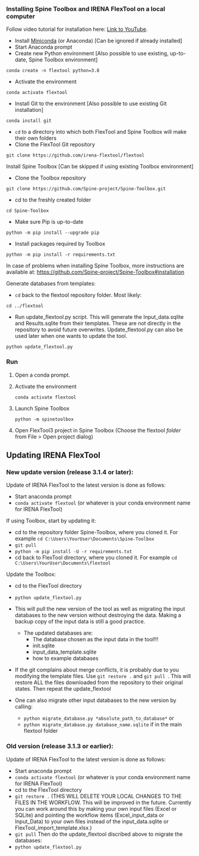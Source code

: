 ### Installing Spine Toolbox and IRENA FlexTool on a local computer

Follow video tutorial for installation here: [Link to YouTube](https://youtu.be/N3qB0rzxPYw).

- Install [Miniconda](https://docs.conda.io/en/latest/miniconda.html) (or Anaconda)  [Can be ignored if already installed]
- Start Anaconda prompt
- Create new Python environment [Also possible to use existing, up-to-date, Spine Toolbox environment]

```shell
conda create -n flextool python=3.8
```

- Activate the environment

```shell
conda activate flextool
```

- Install Git to the environment [Also possible to use existing Git installation]

```shell
conda install git
```

- `cd` to a directory into which both FlexTool and Spine Toolbox will make their own folders
- Clone the FlexTool Git repository

```shell
git clone https://github.com/irena-flextool/flextool
```

Install Spine Toolbox [Can be skipped if using existing Toolbox environment]

- Clone the Toolbox repository

```shell
git clone https://github.com/Spine-project/Spine-Toolbox.git
```

- cd to the freshly created folder

```shell
cd Spine-Toolbox
```

- Make sure Pip is up-to-date

```shell
python -m pip install --upgrade pip
```

- Install packages required by Toolbox

```shell
python -m pip install -r requirements.txt
```
In case of problems when installing Spine Toolbox, more instructions are available at: https://github.com/Spine-project/Spine-Toolbox#installation

Generate databases from templates:

- `cd` back to the flextool repository folder. Most likely:

```shell
cd ../flextool
```
- Run update_flextool.py script. This will generate the Input_data.sqlite and Results.sqlite from their templates. These are not directly in the repository to avoid future overwrites. Update_flextool.py can also be used later when one wants to update the tool.  

```shell
python update_flextool.py
```

### Run
1. Open a conda prompt.
2. Activate the environment

    ```
    conda activate flextool
    ```

3. Launch Spine Toolbox

    ```
    python -m spinetoolbox
    ```

4. Open FlexTool3 project in Spine Toolbox (Choose the flextool *folder* from File > Open project dialog)

## Updating IRENA FlexTool

### New update version (release 3.1.4 or later):
Update of IRENA FlexTool to the latest version is done as follows:

- Start anaconda prompt
- `conda activate flextool` (or whatever is your conda environment name for IRENA FlexTool)

If using Toolbox, start by updating it:

- cd to the repository folder Spine-Toolbox, where you cloned it. 
For example `cd C:\Users\YourUser\Documents\Spine-Toolbox`
- `git pull`
- `python -m pip install -U -r requirements.txt`
- cd back to FlexTool directory, where you cloned it. 
For example `cd C:\Users\YourUser\Documents\flextool`

Update the Toolbox:

- cd to the FlexTool directory
- `python update_flextool.py`
- This will pull the new version of the tool as well as migrating the input databases to the new version without destroying the data. Making a backup copy of the input data is still a good practice.
    - The updated databases are: 
        - The database chosen as the input data in the tool!!!
        - init.sqlite
        - input_data_template.sqlite
        - how to example databases
- If the git complains about merge conflicts, it is probably due to you modifying the template files. Use `git restore .`  and `git pull `. This will restore ALL the files downloaded from the repository to their original states. Then repeat the update_flextool

- One can also migrate other input databases to the new version by calling:
    - `python migrate_database.py *absolute_path_to_database*` or
    - `python migrate_database.py database_name.sqlite` if in the main flextool folder

### Old version (release 3.1.3 or earlier):
Update of IRENA FlexTool to the latest version is done as follows:

- Start anaconda prompt
- `conda activate flextool` (or whatever is your conda environment name for IRENA FlexTool)
- cd to the FlexTool directory
- `git restore .` (THIS WILL DELETE YOUR LOCAL CHANGES TO THE FILES IN THE WORKFLOW. This will be improved in the future. Currently you can work around this by making your own input files (Excel or SQLite) and pointing the workflow items (Excel_input_data or Input_Data) to your own files instead of the input_data.sqlite or FlexTool_import_template.xlsx.) 
- `git pull`
Then do the update_flextool discribed above to migrate the databases:
- `python update_flextool.py`
